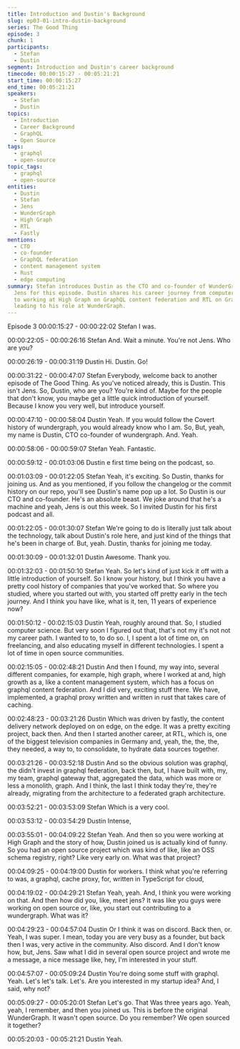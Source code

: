 ```yaml
---
title: Introduction and Dustin's Background
slug: ep03-01-intro-dustin-background
series: The Good Thing
episode: 3
chunk: 1
participants:
  - Stefan
  - Dustin
segment: Introduction and Dustin's career background
timecode: 00:00:15:27 - 00:05:21:21
start_time: 00:00:15:27
end_time: 00:05:21:21
speakers:
  - Stefan
  - Dustin
topics:
  - Introduction
  - Career Background
  - GraphQL
  - Open Source
tags:
  - graphql
  - open-source
topic_tags:
  - graphql
  - open-source
entities:
  - Dustin
  - Stefan
  - Jens
  - WunderGraph
  - High Graph
  - RTL
  - Fastly
mentions:
  - CTO
  - co-founder
  - GraphQL federation
  - content management system
  - Rust
  - edge computing
summary: Stefan introduces Dustin as the CTO and co-founder of WunderGraph, replacing
  Jens for this episode. Dustin shares his career journey from computer science studies
  to working at High Graph on GraphQL content federation and RTL on GraphQL gateways,
  leading to his role at WunderGraph.
---
```


Episode 3
00:00:15:27 - 00:00:22:02
Stefan
I was.

00:00:22:05 - 00:00:26:16
Stefan
And. Wait a minute. You're not Jens. Who are you?

00:00:26:19 - 00:00:31:19
Dustin
Hi. Dustin. Go!

00:00:31:22 - 00:00:47:07
Stefan
Everybody, welcome back to another episode of The Good Thing. As you've noticed already,
this is Dustin. This isn't Jens. So, Dustin, who are you? You're kind of. Maybe for the people that
don't know, you maybe get a little quick introduction of yourself. Because I know you very well,
but introduce yourself.

00:00:47:10 - 00:00:58:04
Dustin
Yeah. If you would follow the Covert history of wundergraph, you would already know who I am.
So, But, yeah, my name is Dustin, CTO co-founder of wundergraph. And. Yeah.

00:00:58:06 - 00:00:59:07
Stefan
Yeah. Fantastic.

00:00:59:12 - 00:01:03:06
Dustin
e first time being on the podcast, so.

00:01:03:09 - 00:01:22:05
Stefan
Yeah, it's exciting. So Dustin, thanks for joining us. And as you mentioned, if you follow the
changelog or the commit history on our repo, you'll see Dustin's name pop up a lot. So Dustin is
our CTO and co-founder. He's an absolute beast. We joke around that he's a machine and
yeah, Jens is out this week. So I invited Dustin for his first podcast and all.

00:01:22:05 - 00:01:30:07
Stefan
We're going to do is literally just talk about the technology, talk about Dustin's role here, and just
kind of the things that he's been in charge of. But, yeah. Dustin, thanks for joining me today.

00:01:30:09 - 00:01:32:01
Dustin
Awesome. Thank you.

00:01:32:03 - 00:01:50:10
Stefan
Yeah. So let's kind of just kick it off with a little introduction of yourself. So I know your history,
but I think you have a pretty cool history of companies that you've worked that. So where you
studied, where you started out with, you started off pretty early in the tech journey. And I think
you have like, what is it, ten, 11 years of experience now?

00:01:50:12 - 00:02:15:03
Dustin
Yeah, roughly around that. So, I studied computer science. But very soon I figured out that,
that's not my it's not not my career path. I wanted to to, to do so. I, I spent a lot of time on, on
freelancing, and also educating myself in different technologies. I spent a lot of time in open
source communities.

00:02:15:05 - 00:02:48:21
Dustin
And then I found, my way into, several different companies, for example, high graph, where I
worked at and, high growth as a, like a content management system, which has a focus on
graphql content federation. And I did very, exciting stuff there. We have, implemented, a graphql
proxy written and written in rust that takes care of caching.

00:02:48:23 - 00:03:21:26
Dustin
Which was driven by fastly, the content delivery network deployed on on edge, on the edge. It
was a pretty exciting project, back then. And then I started another career, at RTL, which is, one
of the biggest television companies in Germany and, yeah, the, the, the, they needed, a way to,
to consolidate, to hydrate data sources together.

00:03:21:26 - 00:03:52:18
Dustin
And so the obvious solution was graphql, the didn't invest in graphql federation, back then, but, I
have built with, my, my team, graphql gateway that, aggregated the data, which was more or
less a monolith, graph. And I think, the last I think today they're, they're already, migrating from
the architecture to a federated graph architecture.

00:03:52:21 - 00:03:53:09
Stefan
Which is a very cool.

00:03:53:12 - 00:03:54:29
Dustin
Intense,

00:03:55:01 - 00:04:09:22
Stefan
Yeah. And then so you were working at High Graph and the story of how, Dustin joined us is
actually kind of funny. So you had an open source project which was kind of like, like an OSS
schema registry, right? Like very early on. What was that project?

00:04:09:25 - 00:04:19:00
Dustin
for workers.
I think what you're referring to was, a graphql, cache proxy, for, written in TypeScript for cloud,

00:04:19:02 - 00:04:29:21
Stefan
Yeah, yeah. And, I think you were working on that. And then how did you, like, meet jens? It was
like you guys were working on open source or, like, you start out contributing to a wundergraph.
What was it?

00:04:29:23 - 00:04:57:04
Dustin
Or I think it was on discord. Back then, or. Yeah, I was super. I mean, today you are very busy
as a founder, but back then I was, very active in the community. Also discord. And I don't know
how, but, Jens. Saw what I did in several open source project and wrote me a message, a nice
message like, hey, I'm interested in your stuff.

00:04:57:07 - 00:05:09:24
Dustin
You're doing some stuff with graphql. Yeah. Let's let's talk. Let's. Are you interested in my
startup idea? And, I said, why not?

00:05:09:27 - 00:05:20:01
Stefan
Let's go. That Was three years ago. Yeah, yeah, I remember, and then you joined us. This is
before the original WunderGraph. It wasn't open source. Do you remember? We open sourced it
together?

00:05:20:03 - 00:05:21:21
Dustin
Yeah. 